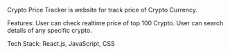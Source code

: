 Crypto Price Tracker
is website for track price of Crypto Currency.

Features:
    User can check realtime price of top 100 Crypto.
    User can search details of any specific crypto.
    
Tech Stack: React.js, JavaScript, CSS
